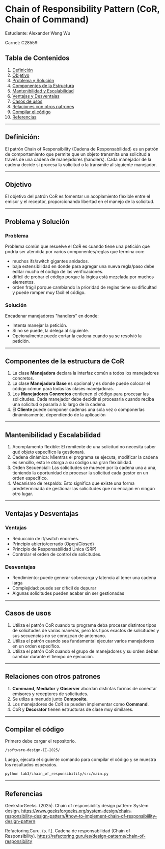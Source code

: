 # Chain of Responsibility Pattern (CoR, Chain of Command)

Estudiante: Alexander Wang Wu

Carnet: C28559

## Tabla de Contenidos
1. [Definición](#Definición)
2. [Objetivo](#Objetivo)
2. [Problema y Solución](#Problema-y-Solución)
3. [Componentes de la Estructura](#Componentes-de-la-Estructura)
4. [Mantenibilidad y Escalabilidad](#Mantenibilidad-y-Escalabilidad)
5. [Ventajas y Desventajas](#Ventajas-y-Desventajas)
6. [Casos de usos](#Casos-de-usos)
7. [Relaciones con otros patrones](#Relaciones-con-otros-patrones)
8. [Compilar el código](#Compilar-el-código)
9. [Referencias](#Referencias)

---

## Definición:

El patrón Chain of Responsibility (Cadena de Responsabilidad) es un patrón de comportamiento que permite que un objeto transmita una solicitud a través de una cadena de manejadores (handlers). Cada manejador de la cadena decide si procesa la solicitud o la transmite al siguiente manejador.

---

## Objetivo

El objetivo del patrón CoR es fomentar un acoplamiento flexible entre el emisor y el receptor, proporcionando libertad en el manejo de la solicitud.

---

## Problema y Solución
### Problema
Problema común que resuelve el CoR es cuando tiene una petición que podría ser atendida por varios componentes/reglas que termina con:

* muchos ifs/switch gigantes anidados.
* baja extensibilidad en donde para agregar una nueva regla/paso debe editar mucho el código de las verificaciones.
* difícil de probar el código porque la lógica está mezclada por muchos elementos.
* orden frágil porque cambiando la prioridad de reglas tiene su dificultad y puede romper muy fácil el código.

### Solución
Encadenar manejadores "handlers" en donde:

* Intenta manejar la petición.
* Si no se puede, la delega al siguiente.
* Opcionalmente puede cortar la cadena cuando ya se resolvió la petición.
---

## Componentes de la estructura de CoR
1. La clase **Manejadora** declara la interfaz común a todos los manejadores concretos.
2. La clase **Manejadora Base** es opcional y es donde puede colocar el código cómun para todas las clases manejadoras.
3. Los **Manejadores Concretos** contienen el código para procesar las solicitudes. Cada manejador debe decidir si procesarla cuando reciba una solicitud o pasarla a lo largo de la cadena.
4. El **Cliente** puede componer cadenas una sola vez o componerlas dinámicamente, dependiendo de la aplicación
---

## Mantenibilidad y Escalabilidad
1. Acomplamento flexible: El remitente de una solicitud no necesita saber qué objeto específico la gestionará.
2. Cadena dinámica: Mientras el programa se ejecuta, modificar la cadena es sencillo, esto le otorga a su código una gran flexibilidad.
3. Orden Secuenciall: Las solicitudes se mueven por la cadena una a una, tieniendo la oportunidad de procesar la solicitud cada gestor en un orden específico.
4. Mecanismo de respaldo: Esto significa que existe una forma predeterminada de gestionar las solicitudes que no encajan en ningún otro lugar.
---

## Ventajas y Desventajas
### Ventajas
* Reducción de if/switch enormes.
* Principio abierto/cerrado (Open/Closed)
* Principio de Responsabilidad Única (SRP)
* Controlar el orden de control de solicitudes.

### Desventajas
* Rendimiento: puede generar sobrecarga y latencia al tener una cadena larga
* Complejidad: puede ser difícil de depurar
* Algunas solicitudes pueden acabar sin ser gestionadas
---

## Casos de usos
1. Utiliza el patrón CoR cuando tu programa deba procesar distintos tipos de solicitudes de varias maneras, pero los tipos exactos de solicitudes y sus secuencias no se conozcan de antemano.
2. Utiliza el patrón cuando sea fundamental ejecutar varios manejadores en un orden específico.
3. Utiliza el patrón CoR cuando el grupo de manejadores y su orden deban cambiar durante el tiempo de ejecución.
---

## Relaciones con otros patrones
1. **Command**, **Mediator** y **Observer** abordan distintas formas de conectar emisores y receptores de solicitudes.
2. Se utliza a menudo junto **Composite**.
3. Los manejadores de CoR se pueden implementar como **Command**.
4. CoR y **Decorator** tienen estructuras de clase muy similares.
---

## Compilar el código
Primero debe cargar el repositorio.

```bash
/software-design-II-2025/
```

Luego, ejecuta el siguiente comando para compilar el código y se muestra los resultados esperados.


```bash
python lab3/chain_of_responsibility/src/main.py
```

---

## Referencias
GeeksforGeeks. (2025). Chain of responsibility design pattern: System design. https://www.geeksforgeeks.org/system-design/chain-responsibility-design-pattern/#how-to-implement-chain-of-responsibiility-design-pattern

Refactoring.Guru. (s. f.). Cadena de responsabilidad (Chain of Responsibility). https://refactoring.guru/es/design-patterns/chain-of-responsibility